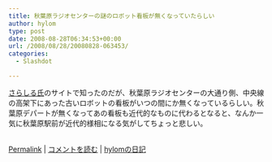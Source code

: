 ```yaml
---
title: 秋葉原ラジオセンターの謎のロボット看板が無くなっていたらしい
author: hylom
type: post
date: 2008-08-28T06:34:53+00:00
url: /2008/08/28/20080828-063453/
categories:
  - Slashdot

---
```

 [さらしる氏][1]のサイトで知ったのだが、秋葉原ラジオセンターの大通り側、中央線の高架下にあった古いロボットの看板がいつの間にか無くなっているらしい。秋葉原デパートが無くなってあの看板も近代的なものに代わるとなると、なんか一気に秋葉原駅前が近代的様相になる気がしてちょっと悲しい。  
</br> 

   [Permalink][2] |    [コメントを読む][3] |    [hylomの日記][4] 

</br>

 [1]: http://members.jcom.home.ne.jp/sarasiru/index.html#2008_8_27
 [2]: http://slashdot.jp/~hylom/journal/450504
 [3]: http://slashdot.jp/~hylom/journal/450504#acomments
 [4]: http://slashdot.jp/~hylom/journal/